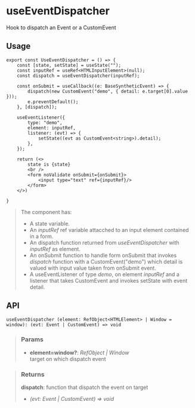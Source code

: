 # useEventDispatcher
Hook to dispatch an Event or a CustomEvent

## Usage

```tsx
export const UseEventDispatcher = () => {
	const [state, setState] = useState("");
	const inputRef = useRef<HTMLInputElement>(null);
	const dispatch = useEventDispatcher(inputRef);

	const onSubmit = useCallback((e: BaseSyntheticEvent) => {
		dispatch(new CustomEvent("demo", { detail: e.target[0].value }));
		e.preventDefault();
	}, [dispatch]);

	useEventListener({
		type: "demo",
		element: inputRef,
		listener: (evt) => {
			setState((evt as CustomEvent<string>).detail);
		},
	});

	return (<>
		state is {state}
		<br />
		<form noValidate onSubmit={onSubmit}>
			<input type="text" ref={inputRef}/>
		</form>
	</>)

}
```

> The component has:
> - A state variable.
> - An _inputRef_ ref variable attacched to an input element contained in a form.
> - An dispatch function returned from _useEventDispatcher_ with _inputRef_ as element.
> - An onSubmit function to handle form onSubmit that invokes _dispatch_ function with a CustomEvent("demo") which detail is valued with input value taken from onSubmit event.
> - A useEventListener of type _demo_, on element _inputRef_ and a listener that takes CustomEvent and invokes setState with event detail.


## API

```tsx
useEventDispatcher (element: RefObject<HTMLElement> | Window = window): (evt: Event | CustomEvent) => void 
```

> ### Params
>
> - __element=window?__: _RefObject<HTMLElement> | Window_  
target on which dispatch event
>

> ### Returns
>
> __dispatch__: function that dispatch the event on target
> - _(evt: Event | CustomEvent) => void_  
>